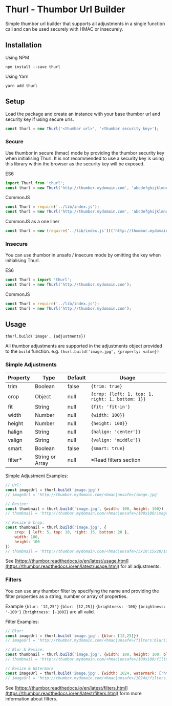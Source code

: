 # Thurl - Thumbor Url Builder
Simple thumbor url builder that supports all adjustments in a single function call and can be used
securely with HMAC or insecurely.


## Installation

Using NPM
```
npm install --save thurl
```

Using Yarn
```
yarn add thurl
```

## Setup
Load the package and create an instance with your base thumbor url and security key if using secure urls.

```javascript
const thurl = new Thurl('<thumbor url>', '<thumbor security key>');
```

### Secure
Use thumbor in secure (hmac) mode by providing the thumbor security key when initialising Thurl.
It is not recommended to use a security key is using this library within the browser as the security key
will be exposed.

ES6
```javascript
import Thurl from 'thurl';
const thurl = new Thurl('http://thumbor.mydomain.com', 'abcdefghijklmnopqrstuvwxyz123');
```
CommonJS
```javascript
const Thurl = require('../lib/index.js');
const thurl = new Thurl('http://thumbor.mydomain.com', 'abcdefghijklmnopqrstuvwxyz123');
```
CommonJS  as a one liner
```javascript
const thurl = new (require('../lib/index.js'))('http://thumbor.mydomain.com', 'abcdefghijklmnopqrstuvwxyz123')
```

### Insecure
You can use thumbor in unsafe / insecure mode by omitting the key when initialising Thurl.

ES6
```javascript
const Thurl = import 'thurl';
const thurl = new Thurl('http://thumbor.mydomain.com');
```
CommonJS
```javascript
const Thurl = require('../lib/index.js');
const thurl = new Thurl('http://thumbor.mydomain.com');
```


## Usage
`thurl.build('image', {adjustments})`

All thumbor adjustments are supported in the adjustments object provided to the `build` function.
e.g. `thurl.build('image.jpg', {property: value})`

### Simple Adjustments

|Property |Type |Default |Usage |
|---|---|---|---|
|trim |Boolean |false |`{trim: true}` |
|crop |Object |null |`{crop: {left: 1, top: 1, right: 1, bottom: 1}}` |
|fit |String |null |`{fit: 'fit-in'}` |
|width |Number |null |`{width: 100}}` |
|height |Number |null |`{height: 100}}` |
|halign |String |null |`{halign: 'center'}}` |
|valign |String |null |`{valign: 'middle'}}` |
|smart |Boolean |false |`{smart: true}` |
|filter* |String or Array |null | *Read filters section |

Simple Adjustment Examples:
```javascript
// Url: 
const imageUrl = thurl.build('image.jpg')
// imageUrl = 'http://thumbor.mydomain.com/<hmac|unsafe>/image.jpg'

// Resize: 
const thumbnail = thurl.build('image.jpg', {width: 100, height: 100})
// thumbnail = 'http://thumbor.mydomain.com/<hmac|unsafe>/100x100/image.jpg'

// Resize & Crop: 
const thumbnail = thurl.build('image.jpg', {
    crop: { left: 5, top: 10, right: 15, bottom: 20 },
    width: 100, 
    height: 100
})
// thumbnail = 'http://thumbor.mydomain.com/<hmac|unsafe>/5x10:15x20/100x100/image.jpg'
```
See [https://thumbor.readthedocs.io/en/latest/usage.html](https://thumbor.readthedocs.io/en/latest/usage.html) for all adjustments.


### Filters
You can use any thumbor filter by specifying the name and providing the filter properties as a string, number or 
array of properties. 

Example `{blur: '12,25'}` `{blur: [12,25]}` `{brightness: -100}` `{brightness: '-100'}` `{brightness: [-100]}` are all valid. 

Filter Examples: 
```javascript
// Blur: 
const imageUrl = thurl.build('image.jpg', {blur: [12,25]})
// imageUrl = 'http://thumbor.mydomain.com/<hmac|unsafe>/filters:blur(12,25)/image.jpg'

// Blur & Resize: 
const thumbnail = thurl.build('image.jpg', {width: 100, height: 100, blur: '12,25'})
// thumbnail = 'http://thumbor.mydomain.com/<hmac|unsafe>/100x100/filters:blur(12,25)/image.jpg'

// Resize & Watermark
const imageUrl = thurl.build('image.jpg', {width: 1024, watermark: ['http:/www.abc.com/img.png', -10, -11, 15, 25, 20]})
// imageUrl = 'http://thumbor.mydomain.com/<hmac|unsafe>/1024x/filters:watermark(http:/www.abc.com/img.png,-10,-11,15,25,20)/image.jpg'
```
See [https://thumbor.readthedocs.io/en/latest/filters.html](https://thumbor.readthedocs.io/en/latest/filters.html) form more information about filters.


